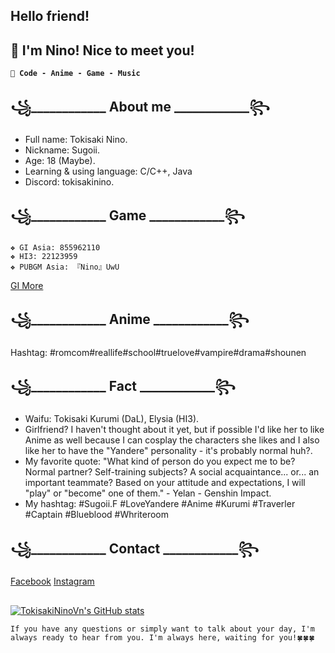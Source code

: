 ## Hello friend!
## 👋 I'm Nino! Nice to meet you!
**`💖 Code - Anime - Game - Music`** 

## ꧁____________ About me ____________꧂
- Full name: Tokisaki Nino.
- Nickname: Sugoii.
- Age: 18 (Maybe).
- Learning & using language: C/C++, Java
- Discord: tokisakinino.
## ꧁____________ Game ____________꧂
    ❖ GI Asia: 855962110
    ❖ HI3: 22123959
    ❖ PUBGM Asia: 『Nino』UwU       
<a href="https://enka.network/u/855962110/">GI More</a>

## ꧁____________ Anime ____________꧂
Hashtag: #romcom#reallife#school#truelove#vampire#drama#shounen

## ꧁____________ Fact ____________꧂
- Waifu: Tokisaki Kurumi (DaL), Elysia (HI3).
-  Girlfriend? I haven't thought about it yet, but if possible I'd like her to like Anime as well because I can cosplay the characters she likes and I also like her to have the "Yandere" personality - it's probably normal huh?.
- My favorite quote: "What kind of person do you expect me to be? Normal partner? Self-training subjects? A social acquaintance... or... an important teammate? Based on your attitude and expectations, I will "play" or "become" one of them." - Yelan - Genshin Impact.
- My hashtag: #Sugoii.F #LoveYandere #Anime #Kurumi #Traverler #Captain #Blueblood #Whriteroom

## ꧁____________ Contact ____________꧂
<a href="https://www.facebook.com/nino.real.memory">Facebook</a>
<a href="https://www.instagram.com/nino.real.memories/">Instagram</a>

##
[![TokisakiNinoVn's GitHub stats](https://github-readme-stats.vercel.app/api?username=TokisakiNinoVn&count_private=true&show_icons=true&bg_color=111111&hide_border=true&title_color=ffffff&include_all_commits=true&custom_title=Whitetiger%27s%20GitHub%20Stats&text_color=ffffff)](https://github.com/TokisakiNinoVn)

`If you have any questions or simply want to talk about your day, I'm always ready to hear from you. I'm always here, waiting for you!🍀🍀🍀`
#

